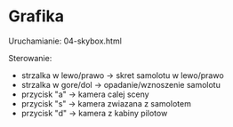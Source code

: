 # Grafika

Uruchamianie: 04-skybox.html

Sterowanie:
- strzalka w lewo/prawo -> skret samolotu w lewo/prawo
- strzalka w gore/dol -> opadanie/wznoszenie samolotu
- przycisk "a" -> kamera calej sceny
- przycisk "s" -> kamera zwiazana z samolotem
- przycisk "d" -> kamera z kabiny pilotow
